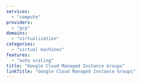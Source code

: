 ```yaml
---
services:
  - "compute"
providers:
  - "gcp"
domains:
  - "virtualization"
categories: 
  - "virtual machines"
features:
  - "auto scaling"
title: "Google Cloud Managed Instance Groups"
linkTitle: "Google Cloud Managed Instance Groups"
---
```

